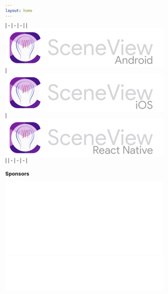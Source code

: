 ```yaml
---
layout: home
---
```

| - | - | - |
| [![Logo SceneView Android](/assets/img/logos/android/logo_light.png)](https://github.com/SceneView/sceneform-android) | [![Logo SceneView iOS](/assets/img/logos/ios/logo_light.png)](https://github.com/SceneView/sceneform-ios) | [![Logo SceneView React Native](/assets/img/logos/react-native/logo_light.png)](https://github.com/SceneView/react-native-sceneform) |
| - | - | - |
### Sponsors
[![Logo DigitalMate](/assets/img/sponsors/digitalmate.png)](https://www.digitalmate.fr/)
[![Logo Netpipe](/assets/img/sponsors/netpipe.png)](https://www.netpipe.io/)
